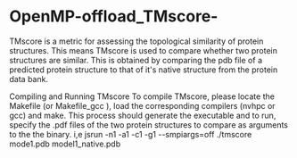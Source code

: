 # OpenMP-offload_TMscore-
TMscore is a metric  for assessing the topological similarity of protein structures. This means TMscore is used to compare whether two protein structures are similar. 
This is obtained by comparing the pdb file of a predicted protein structure to that of it's native structure from the protein data bank. 

Compiling and Running TMscore
To compile TMscore, please locate the Makefile (or Makefile_gcc ), load the corresponding compilers (nvhpc or gcc) and make. 
This process should generate the executable and to run, specify the .pdf files of the two protein structures to compare as arguments to the the binary.
i,e jsrun -n1 -a1 -c1 -g1 --smpiargs=off ./tmscore mode1.pdb model1_native.pdb

